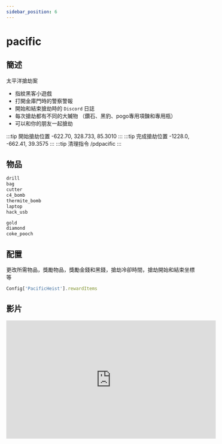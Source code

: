 ```yaml
---
sidebar_position: 6
---
```


# pacific

## 簡述

太平洋搶劫案
- 指紋黑客小遊戲
- 打開金庫門時的警察警報
- 開始和結束搶劫時的 ```Discord``` 日誌
- 每次搶劫都有不同的大贓物 （鑽石、黑豹、pogo專用項鍊和專用瓶）
- 可以和你的朋友一起搶劫

:::tip 開始搶劫位置
-622.70, 328.733, 85.3010
:::
:::tip 完成搶劫位置
-1228.0, -662.41, 39.3575
:::
:::tip 清理指令
/pdpacific
:::

## 物品

```jsx title="ox_inventory/data/items.lua"
drill
bag
cutter
c4_bomb
thermite_bomb
laptop
hack_usb

gold
diamond
coke_pooch
```

## 配置

更改所需物品，獎勵物品，獎勵金錢和黑錢，搶劫冷卻時間，搶劫開始和結束坐標等
```jsx title="config.lua"
Config['PacificHeist'].rewardItems
```

## 影片

<iframe width="560" height="315" src="https://www.youtube.com/embed/eGUTeak_G6g" title="YouTube video player" frameborder="0" allow="accelerometer; autoplay; clipboard-write; encrypted-media; gyroscope; picture-in-picture" allowfullscreen></iframe>